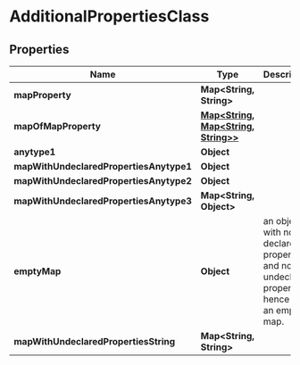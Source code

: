 

# AdditionalPropertiesClass

## Properties

Name | Type | Description | Notes
------------ | ------------- | ------------- | -------------
**mapProperty** | **Map&lt;String, String&gt;** |  |  [optional]
**mapOfMapProperty** | [**Map&lt;String, Map&lt;String, String&gt;&gt;**](Map.md) |  |  [optional]
**anytype1** | **Object** |  |  [optional]
**mapWithUndeclaredPropertiesAnytype1** | **Object** |  |  [optional]
**mapWithUndeclaredPropertiesAnytype2** | **Object** |  |  [optional]
**mapWithUndeclaredPropertiesAnytype3** | **Map&lt;String, Object&gt;** |  |  [optional]
**emptyMap** | **Object** | an object with no declared properties and no undeclared properties, hence it&#39;s an empty map. |  [optional]
**mapWithUndeclaredPropertiesString** | **Map&lt;String, String&gt;** |  |  [optional]



